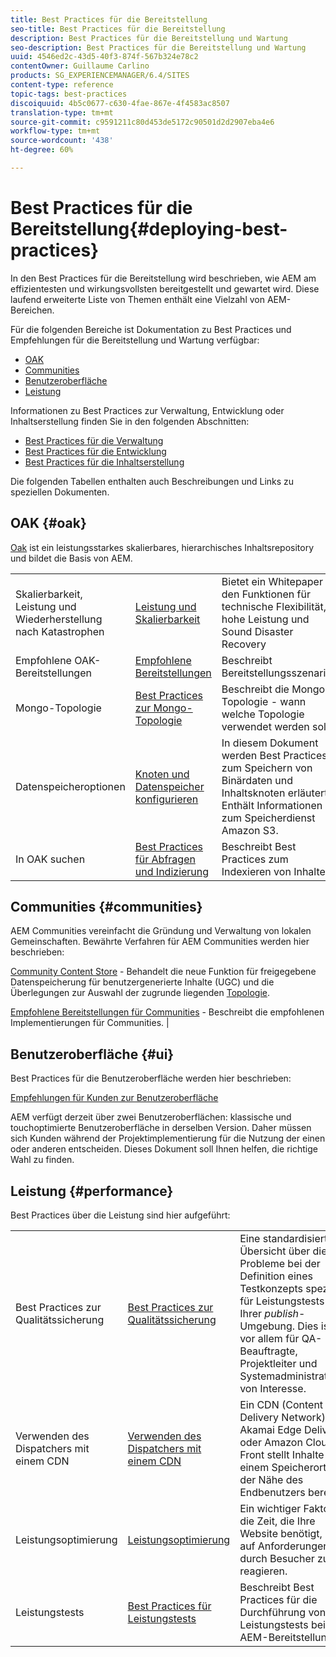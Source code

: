 ```yaml
---
title: Best Practices für die Bereitstellung
seo-title: Best Practices für die Bereitstellung
description: Best Practices für die Bereitstellung und Wartung
seo-description: Best Practices für die Bereitstellung und Wartung
uuid: 4546ed2c-43d5-40f3-874f-567b324e78c2
contentOwner: Guillaume Carlino
products: SG_EXPERIENCEMANAGER/6.4/SITES
content-type: reference
topic-tags: best-practices
discoiquuid: 4b5c0677-c630-4fae-867e-4f4583ac8507
translation-type: tm+mt
source-git-commit: c9591211c80d453de5172c90501d2d2907eba4e6
workflow-type: tm+mt
source-wordcount: '438'
ht-degree: 60%

---
```



# Best Practices für die Bereitstellung{#deploying-best-practices}

In den Best Practices für die Bereitstellung wird beschrieben, wie AEM am effizientesten und wirkungsvollsten bereitgestellt und gewartet wird. Diese laufend erweiterte Liste von Themen enthält eine Vielzahl von AEM-Bereichen.

Für die folgenden Bereiche ist Dokumentation zu Best Practices und Empfehlungen für die Bereitstellung und Wartung verfügbar:

* [OAK](#oak)
* [Communities](#communities)
* [Benutzeroberfläche](#ui)
* [Leistung](#performance)

Informationen zu Best Practices zur Verwaltung, Entwicklung oder Inhaltserstellung finden Sie in den folgenden Abschnitten:

* [Best Practices für die Verwaltung](/help/sites-administering/administer-best-practices.md) 
* [Best Practices für die Entwicklung](/help/sites-developing/best-practices.md)
* [Best Practices für die Inhaltserstellung](/help/sites-authoring/best-practices.md)

Die folgenden Tabellen enthalten auch Beschreibungen und Links zu speziellen Dokumenten.

## OAK {#oak}

[Oak](/help/sites-deploying/platform.md) ist ein leistungsstarkes skalierbares, hierarchisches Inhaltsrepository und bildet die Basis von AEM.

<table> 
 <tbody>
  <tr>
   <td><p>Skalierbarkeit, Leistung und Wiederherstellung nach Katastrophen</p> </td> 
   <td><a href="/help/sites-deploying/performance.md">Leistung und Skalierbarkeit</a></td> 
   <td>Bietet ein Whitepaper zu den Funktionen für technische Flexibilität, hohe Leistung und Sound Disaster Recovery</td> 
  </tr>
  <tr>
   <td>Empfohlene OAK-Bereitstellungen</td> 
   <td><a href="/help/sites-deploying/recommended-deploys.md">Empfohlene Bereitstellungen</a></td> 
   <td>Beschreibt Bereitstellungsszenarien</td> 
  </tr>
  <tr>
   <td>Mongo-Topologie</td> 
   <td><a href="/help/sites-deploying/recommended-deploys.md">Best Practices zur Mongo-Topologie</a></td> 
   <td>Beschreibt die Mongo-Topologie - wann welche Topologie verwendet werden soll.</td> 
  </tr>
  <tr>
   <td>Datenspeicheroptionen</td> 
   <td><a href="/help/sites-deploying/data-store-config.md">Knoten und Datenspeicher konfigurieren</a></td> 
   <td>In diesem Dokument werden Best Practices zum Speichern von Binärdaten und Inhaltsknoten erläutert. Enthält Informationen zum Speicherdienst Amazon S3.</td> 
  </tr>
  <tr>
   <td>In OAK suchen</td> 
   <td><a href="/help/sites-deploying/best-practices-for-queries-and-indexing.md">Best Practices für Abfragen und Indizierung</a><br /> </td> 
   <td>Beschreibt Best Practices zum Indexieren von Inhalten.</td> 
  </tr>
 </tbody>
</table>

## Communities {#communities}

AEM Communities vereinfacht die Gründung und Verwaltung von lokalen Gemeinschaften. Bewährte Verfahren für AEM Communities werden hier beschrieben:

[Community Content Store](/help/communities/working-with-srp.md)  - Behandelt die neue Funktion für freigegebene Datenspeicherung für benutzergenerierte Inhalte (UGC) und die Überlegungen zur Auswahl der zugrunde liegenden  [Topologie](/help/communities/topologies.md).

[Empfohlene Bereitstellungen für Communities](/help/sites-deploying/recommended-deploys.md#considerations-for-aem-communities)  - Beschreibt die empfohlenen Implementierungen für Communities. |

## Benutzeroberfläche {#ui}

Best Practices für die Benutzeroberfläche werden hier beschrieben: 

[Empfehlungen für Kunden zur Benutzeroberfläche](/help/sites-deploying/ui-recommendations.md)

AEM verfügt derzeit über zwei Benutzeroberflächen: klassische und touchoptimierte Benutzeroberfläche in derselben Version. Daher müssen sich Kunden während der Projektimplementierung für die Nutzung der einen oder anderen entscheiden. Dieses Dokument soll Ihnen helfen, die richtige Wahl zu finden.

## Leistung {#performance}

Best Practices über die Leistung sind hier aufgeführt:

<table> 
 <tbody>
  <tr>
   <td>Best Practices zur Qualitätssicherung</td> 
   <td><a href="/help/sites-deploying/configuring-performance.md#best-practices-for-quality-assurance">Best Practices zur Qualitätssicherung</a></td> 
   <td>Eine standardisierte Übersicht über die Probleme bei der Definition eines Testkonzepts speziell für Leistungstests auf Ihrer <em>publish</em>-Umgebung. Dies ist vor allem für QA-Beauftragte, Projektleiter und Systemadministratoren von Interesse.</td> 
  </tr>
  <tr>
   <td>Verwenden des Dispatchers mit einem CDN </td> 
   <td><a href="https://helpx.adobe.com/experience-manager/dispatcher/using/dispatcher.html#using-dispatcher-with-a-cdn">Verwenden des Dispatchers mit einem CDN </a></td> 
   <td>Ein CDN (Content Delivery Network) wie Akamai Edge Delivery oder Amazon Cloud Front stellt Inhalte von einem Speicherort in der Nähe des Endbenutzers bereit.</td> 
  </tr>
  <tr>
   <td>Leistungsoptimierung</td> 
   <td><a href="/help/sites-deploying/configuring-performance.md">Leistungsoptimierung</a></td> 
   <td>Ein wichtiger Faktor ist die Zeit, die Ihre Website benötigt, um auf Anforderungen durch Besucher zu reagieren.</td> 
  </tr>
  <tr>
   <td>Leistungstests</td> 
   <td><a href="/help/sites-deploying/best-practices-for-performance-testing.md">Best Practices für Leistungstests</a></td> 
   <td>Beschreibt Best Practices für die Durchführung von Leistungstests bei der AEM-Bereitstellung<br />  </td> 
  </tr>
 </tbody>
</table>


